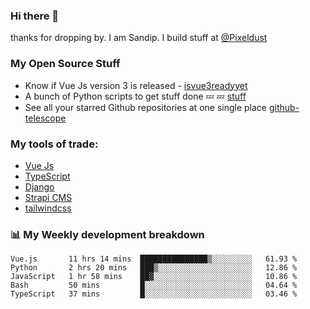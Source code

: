 ### Hi there 👋

thanks for dropping by.
I am Sandip. I build stuff at [@Pixeldust](github.com/pixeldust-in/)

###  **My Open Source Stuff**

 - Know if Vue Js version 3 is released -  [isvue3readyyet](https://github.com/sandiprb/isvue3readyyet)
 - A bunch of Python scripts to get stuff done 💤 💤 [stuff](https://github.com/sandiprb/stuff)
 - See all your starred Github repositories at one single place [github-telescope](https://github.com/sandiprb/github-telescope)



###  **My tools of trade:**
 - [Vue Js](https://github.com/vuejs/vue/)
 - [TypeScript](https://github.com/microsoft/TypeScript)
 - [Django](github.com/django/django)
 - [Strapi CMS](github.com/strapi/strapi)
 - [tailwindcss](https://github.com/tailwindlabs/tailwindcss)


###  📊 **My Weekly development breakdown**
<!--START_SECTION:waka-->
```text
Vue.js       11 hrs 14 mins  ███████████████▒░░░░░░░░░   61.93 % 
Python       2 hrs 20 mins   ███▒░░░░░░░░░░░░░░░░░░░░░   12.86 % 
JavaScript   1 hr 58 mins    ██▓░░░░░░░░░░░░░░░░░░░░░░   10.86 % 
Bash         50 mins         █░░░░░░░░░░░░░░░░░░░░░░░░   04.64 % 
TypeScript   37 mins         █░░░░░░░░░░░░░░░░░░░░░░░░   03.46 % 
```
<!--END_SECTION:waka-->
